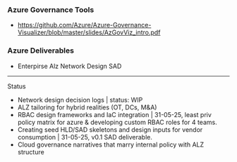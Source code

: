 ### Azure Governance Tools
- https://github.com/Azure/Azure-Governance-Visualizer/blob/master/slides/AzGovViz_intro.pdf
  
### Azure Deliverables

- Enterpirse Alz Network Design SAD 
---
Status
- Network design decision logs                                                 | status: WIP
- ALZ tailoring for hybrid realities (OT, DCs, M&A)
- RBAC design frameworks and IaC integration                                   | 31-05-25, least priv policy matrix for azure & developing custom RBAC roles for 4 teams.
- Creating seed HLD/SAD skeletons and design inputs for vendor consumption     | 31-05-25, v0.1 SAD deliverable.
- Cloud governance narratives that marry internal policy with ALZ structure 
